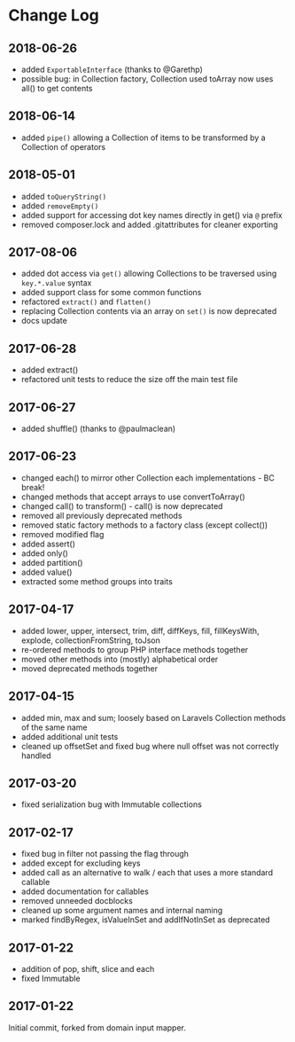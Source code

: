 Change Log
==========

2018-06-26
----------

 * added `ExportableInterface` (thanks to @Garethp)
 * possible bug: in Collection factory, Collection used toArray now uses all() to get contents

2018-06-14
----------

 * added `pipe()` allowing a Collection of items to be transformed by a Collection of operators

2018-05-01
----------

 * added `toQueryString()`
 * added `removeEmpty()`
 * added support for accessing dot key names directly in get() via `@` prefix
 * removed composer.lock and added .gitattributes for cleaner exporting

2017-08-06
----------

 * added dot access via `get()` allowing Collections to be traversed using `key.*.value` syntax
 * added support class for some common functions
 * refactored `extract()` and `flatten()`
 * replacing Collection contents via an array on `set()` is now deprecated
 * docs update

2017-06-28
----------

 * added extract()
 * refactored unit tests to reduce the size off the main test file

2017-06-27
----------

 * added shuffle() (thanks to @paulmaclean)

2017-06-23
----------

 * changed each() to mirror other Collection each implementations - BC break!
 * changed methods that accept arrays to use convertToArray()
 * changed call() to transform() - call() is now deprecated
 * removed all previously deprecated methods
 * removed static factory methods to a factory class (except collect())
 * removed modified flag
 * added assert()
 * added only()
 * added partition()
 * added value()
 * extracted some method groups into traits

2017-04-17
----------

 * added lower, upper, intersect, trim, diff, diffKeys, fill, fillKeysWith, explode, collectionFromString, toJson
 * re-ordered methods to group PHP interface methods together
 * moved other methods into (mostly) alphabetical order
 * moved deprecated methods together

2017-04-15
----------

 * added min, max and sum; loosely based on Laravels Collection methods of the same name
 * added additional unit tests
 * cleaned up offsetSet and fixed bug where null offset was not correctly handled
 
2017-03-20
----------

 * fixed serialization bug with Immutable collections

2017-02-17
----------

 * fixed bug in filter not passing the flag through
 * added except for excluding keys
 * added call as an alternative to walk / each that uses a more standard callable
 * added documentation for callables
 * removed unneeded docblocks
 * cleaned up some argument names and internal naming
 * marked findByRegex, isValueInSet and addIfNotInSet as deprecated

2017-01-22
----------

 * addition of pop, shift, slice and each
 * fixed Immutable

2017-01-22
----------

Initial commit, forked from domain input mapper.
